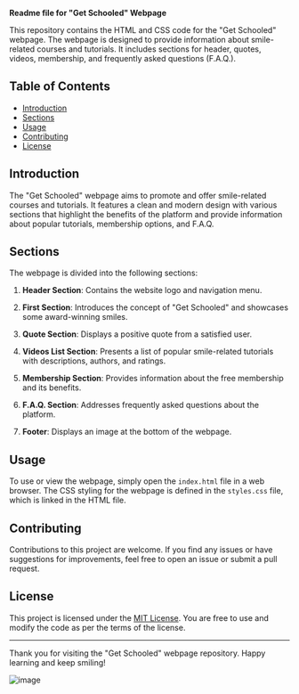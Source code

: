 **Readme file for "Get Schooled" Webpage**

This repository contains the HTML and CSS code for the "Get Schooled" webpage. The webpage is designed to provide information about smile-related courses and tutorials. It includes sections for header, quotes, videos, membership, and frequently asked questions (F.A.Q.).

## Table of Contents
- [Introduction](#introduction)
- [Sections](#sections)
- [Usage](#usage)
- [Contributing](#contributing)
- [License](#license)

## Introduction
The "Get Schooled" webpage aims to promote and offer smile-related courses and tutorials. It features a clean and modern design with various sections that highlight the benefits of the platform and provide information about popular tutorials, membership options, and F.A.Q.

## Sections
The webpage is divided into the following sections:

1. **Header Section**: Contains the website logo and navigation menu.

2. **First Section**: Introduces the concept of "Get Schooled" and showcases some award-winning smiles.

3. **Quote Section**: Displays a positive quote from a satisfied user.

4. **Videos List Section**: Presents a list of popular smile-related tutorials with descriptions, authors, and ratings.

5. **Membership Section**: Provides information about the free membership and its benefits.

6. **F.A.Q. Section**: Addresses frequently asked questions about the platform.

7. **Footer**: Displays an image at the bottom of the webpage.

## Usage
To use or view the webpage, simply open the `index.html` file in a web browser. The CSS styling for the webpage is defined in the `styles.css` file, which is linked in the HTML file.

## Contributing
Contributions to this project are welcome. If you find any issues or have suggestions for improvements, feel free to open an issue or submit a pull request.

## License
This project is licensed under the [MIT License](LICENSE). You are free to use and modify the code as per the terms of the license.

---
Thank you for visiting the "Get Schooled" webpage repository. Happy learning and keep smiling!

![image](https://github.com/Damitechstar/alx_html_css/assets/136080923/f2200d2b-fca3-4c20-9dea-3556d6be2d46)


